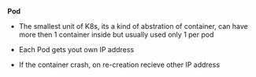 **Pod**
- The smallest unit of K8s, its a kind of abstration of container, can have more then 1 container inside but usually used only 1 per pod

- Each Pod gets yout own IP address

- If the container crash, on re-creation recieve other IP address